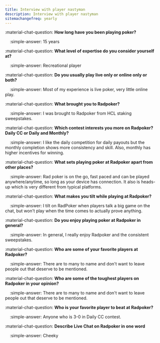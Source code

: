 ```yaml
---
title: Interview with player nastyman
description: Interview with player nastyman
sitemachangefreq: yearly
---
```


:material-chat-question: **How long have you been playing poker?**

&nbsp;&nbsp;&nbsp;&nbsp;:simple-answer: 15 years

:material-chat-question: **What level of expertise do you consider yourself at?**

&nbsp;&nbsp;&nbsp;&nbsp;:simple-answer: Recreational player

:material-chat-question: **Do you usually play live only or online only or both?**

&nbsp;&nbsp;&nbsp;&nbsp;:simple-answer: Most of my experience is live poker, very little online play.

:material-chat-question: **What brought you to Radpoker?**

&nbsp;&nbsp;&nbsp;&nbsp;:simple-answer: I was brought to Radpoker from HCL staking sweepstakes. 

:material-chat-question: **Which contest interests you more on Radpoker? Daily CC or Daily and Monthly?**

&nbsp;&nbsp;&nbsp;&nbsp;:simple-answer: I like the daily competition for daily payouts but the monthly completion shows more consistency and skill. Also, monthly has higher incentives for winning.

:material-chat-question: **What sets playing poker at Radpoker apart from other places?**

&nbsp;&nbsp;&nbsp;&nbsp;:simple-answer: Rad poker is on the go, fast paced and can be played anywhere/anytime, so long as your device has connection. It also is heads-up which is very different from typical platforms. 

:material-chat-question: **What makes you tilt while playing at Radpoker?**

&nbsp;&nbsp;&nbsp;&nbsp;:simple-answer: I tilt on RadPoker when players talk a big game on the chat, but won't play when the time comes to actually prove anything. 

:material-chat-question: **Do you enjoy playing poker at Radpoker in general?**

&nbsp;&nbsp;&nbsp;&nbsp;:simple-answer: In general, I really enjoy Radpoker and the consistent sweepstakes.

:material-chat-question: **Who are some of your favorite players at Radpoker?**

&nbsp;&nbsp;&nbsp;&nbsp;:simple-answer: There are to many to name and don't want to leave people out that deserve to be mentioned.

:material-chat-question: **Who are some of the toughest players on Radpoker in your opinion?**

&nbsp;&nbsp;&nbsp;&nbsp;:simple-answer: There are to many to name and don't want to leave people out that deserve to be mentioned.

:material-chat-question: **Who is your favorite player to beat at Radpoker?**

&nbsp;&nbsp;&nbsp;&nbsp;:simple-answer: Anyone who is 3-0 in Daily CC contest.

:material-chat-question: **Describe Live Chat on Radpoker in one word**

&nbsp;&nbsp;&nbsp;&nbsp;:simple-answer: Cheeky